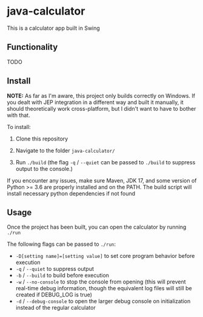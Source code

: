 # java-calculator

This is a calculator app built in Swing

## Functionality

TODO

## Install

**NOTE:** As far as I'm aware, this project only builds correctly on Windows. If you dealt with JEP integration in a different way and built it manually, it should theoretically work cross-platform, but I didn't want to have to bother with that.

To install:

1. Clone this repository

2. Navigate to the folder `java-calculator/`

3. Run `./build` (the flag `-q` / `--quiet` can be passed to `./build` to suppress output to the console.)

If you encounter any issues, make sure Maven, JDK 17, and some version of Python >= 3.6 are properly installed and on the PATH. The build script will install necessary python dependencies if not found

## Usage

Once the project has been built, you can open the calculator by running `./run`

The following flags can be passed to `./run`:
    
 - `-D[setting name]=[setting value]` to set core program behavior before execution
 - `-q` / `--quiet` to suppress output
 - `-b` / `--build` to build before execution
 - `-w` / `--no-console` to stop the console from opening (this will prevent real-time debug information, though the equivalent log files will still be created if DEBUG_LOG is true)
 - `-d` / `--debug-console` to open the larger debug console on initialization instead of the regular calculator